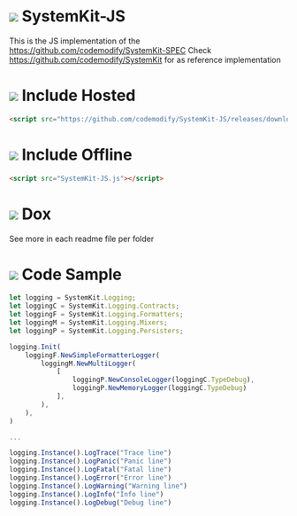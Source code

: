 # ![](https://fonts.gstatic.com/s/i/materialiconsoutlined/info/v1/24px.svg) SystemKit-JS

This is the JS implementation of the https://github.com/codemodify/SystemKit-SPEC
Check https://github.com/codemodify/SystemKit for as reference implementation

# ![](https://fonts.gstatic.com/s/i/materialiconsoutlined/cloud/v1/24px.svg) Include Hosted
```html
<script src="https://github.com/codemodify/SystemKit-JS/releases/download/v1.0/SystemKit-JS.js"></script>
```

# ![](https://fonts.gstatic.com/s/i/materialiconsoutlined/cloud_off/v1/24px.svg) Include Offline
```html
<script src="SystemKit-JS.js"></script>
```

# ![](https://fonts.gstatic.com/s/i/materialiconsoutlined/book/v1/24px.svg) Dox
See more in each readme file per folder

# ![](https://fonts.gstatic.com/s/i/materialiconsoutlined/code/v1/24px.svg) Code Sample
```javascript
let logging = SystemKit.Logging;
let loggingC = SystemKit.Logging.Contracts;
let loggingF = SystemKit.Logging.Formatters;
let loggingM = SystemKit.Logging.Mixers;
let loggingP = SystemKit.Logging.Persisters;

logging.Init(
	loggingF.NewSimpleFormatterLogger(
		loggingM.NewMultiLogger(
			[
				loggingP.NewConsoleLogger(loggingC.TypeDebug),
				loggingP.NewMemoryLogger(loggingC.TypeDebug)
			],
		),
	),
)

...

logging.Instance().LogTrace("Trace line")
logging.Instance().LogPanic("Panic line")
logging.Instance().LogFatal("Fatal line")
logging.Instance().LogError("Error line")
logging.Instance().LogWarning("Warning line")
logging.Instance().LogInfo("Info line")
logging.Instance().LogDebug("Debug line")

```